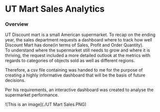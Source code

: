 # UT Mart Sales Analytics

###  Overview 

UT Discount mart is a small American supermarket.
To recap on the ending year, the sales department requests a dashboard where to track how well Discount Mart has done(in terms of Sales, Profit and Order Quantity).  
To understand where the supermarket still needs to grow and where it is thriving, the request included a more detailed outlook at the metrics with regards to categories of objects sold as well as different regions.  

Therefore, a csv file containing was handed to me for the purpose of creating a highly informative dashboard that will be the basis of future decisions.

Per his requirements, an interactive dashboard was created to analyse the supermarket performance.   

![This is an image](./UT Mart Sales.PNG)



